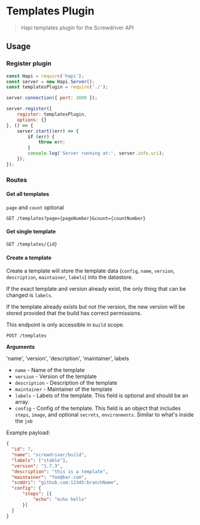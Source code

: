 # Templates Plugin
> Hapi templates plugin for the Screwdriver API

## Usage

### Register plugin

```javascript
const Hapi = require('hapi');
const server = new Hapi.Server();
const templatesPlugin = require('./');

server.connection({ port: 3000 });

server.register({
    register: templatesPlugin,
    options: {}
}, () => {
    server.start((err) => {
        if (err) {
            throw err;
        }
        console.log('Server running at:', server.info.uri);
    });
});
```

### Routes

#### Get all templates
`page` and `count` optional

`GET /templates?page={pageNumber}&count={countNumber}`

#### Get single template

`GET /templates/{id}`

#### Create a template
Create a template will store the template data (`config`, `name`, `version`, `description`, `maintainer`, `labels`) into the datastore.

If the exact template and version already exist, the only thing that can be changed is `labels`.

If the template already exists but not the version, the new version will be stored provided that the build has correct permissions.

This endpoint is only accessible in `build` scope.

`POST /templates`

**Arguments**

'name', 'version', 'description', 'maintainer', labels

* `name` - Name of the template
* `version` - Version of the template
* `description` - Description of the template
* `maintainer` - Maintainer of the template
* `labels` - Labels of the template. This field is optional and should be an array.
* `config` - Config of the template. This field is an object that includes `steps`, `image`, and optional `secrets`, `environments`. Similar to what's inside the `job`

Example payload:
```json
{
  "id": 7,
  "name": "screwdriver/build",
  "labels": ["stable"],
  "version": "1.7.3",
  "description": "this is a template",
  "maintainer": "foo@bar.com",
  "scmUri": "github.com:12345:branchName",
  "config": {
      "steps": [{
          "echo": "echo hello"
      }]
  }
}
```
